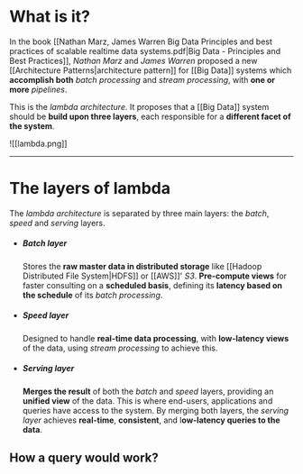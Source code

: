 # What is it?

In the book [[Nathan Marz, James Warren Big Data Principles and best practices of scalable realtime data systems.pdf|Big Data - Principles and Best Practices]], *Nathan Marz* and *James Warren* proposed a new [[Architecture Patterns|architecture pattern]] for [[Big Data]] systems which **accomplish both** *batch processing* and *stream processing*, with **one or more** *pipelines*.

This is the *lambda architecture*. It proposes that a [[Big Data]] system should be **build upon three layers**, each responsible for a **different facet of the system**.

![[lambda.png]]
___
# The layers of lambda
The *lambda architecture* is separated by three main layers: the *batch*, *speed* and *serving* layers.

- ##### Batch layer
	Stores the **raw master data in distributed storage** like [[Hadoop Distributed File System|HDFS]] or [[AWS]]' *S3*. **Pre-compute views** for faster consulting on a **scheduled basis**, defining its **latency based on the schedule** of its *batch processing*.

- ##### Speed layer
	Designed to handle **real-time data processing**, with **low-latency views** of the data, using *stream processing* to achieve this.

- ##### Serving layer
	**Merges the result** of both the *batch* and *speed* layers, providing an **unified view** of the data. This is where end-users, applications and queries have access to the system. By merging both layers, the *serving layer* achieves **real-time**, **consistent**, and l**ow-latency queries to the data**.

## How a query would work?

